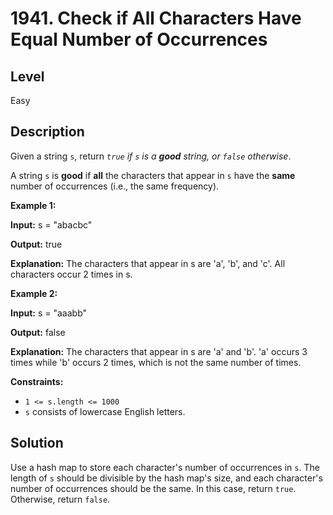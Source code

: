 # 1941. Check if All Characters Have Equal Number of Occurrences
## Level
Easy

## Description
Given a string `s`, return *`true` if `s` is a **good** string, or `false` otherwise*.

A string `s` is **good** if **all** the characters that appear in `s` have the **same** number of occurrences (i.e., the same frequency).

**Example 1:**

**Input:** s = "abacbc"

**Output:** true

**Explanation:** The characters that appear in s are 'a', 'b', and 'c'. All characters occur 2 times in s.

**Example 2:**

**Input:** s = "aaabb"

**Output:** false

**Explanation:** The characters that appear in s are 'a' and 'b'.
'a' occurs 3 times while 'b' occurs 2 times, which is not the same number of times.

**Constraints:**

* `1 <= s.length <= 1000`
* `s` consists of lowercase English letters.

## Solution
Use a hash map to store each character's number of occurrences in `s`. The length of `s` should be divisible by the hash map's size, and each character's number of occurrences should be the same. In this case, return `true`. Otherwise, return `false`.
